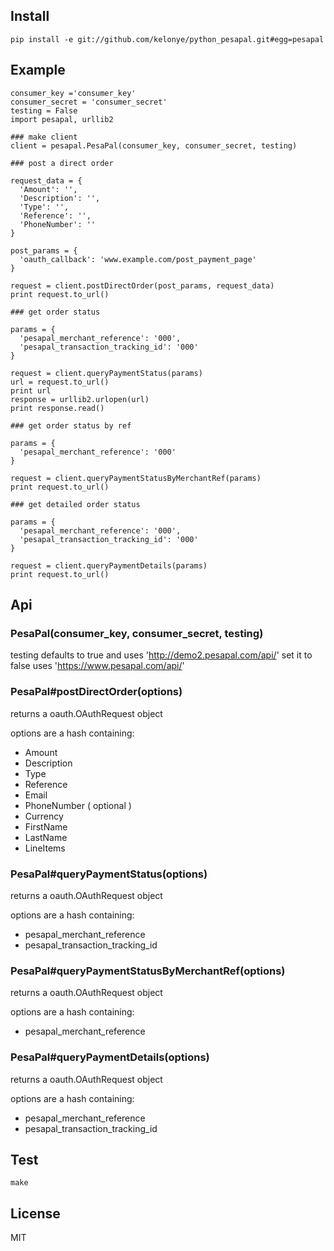 
## Install


```
pip install -e git://github.com/kelonye/python_pesapal.git#egg=pesapal
```

## Example


```
consumer_key ='consumer_key'
consumer_secret = 'consumer_secret'
testing = False
import pesapal, urllib2

### make client
client = pesapal.PesaPal(consumer_key, consumer_secret, testing)

### post a direct order

request_data = {
  'Amount': '',
  'Description': '',
  'Type': '',
  'Reference': '',
  'PhoneNumber': ''
}

post_params = {
  'oauth_callback': 'www.example.com/post_payment_page'
}

request = client.postDirectOrder(post_params, request_data)
print request.to_url()

### get order status

params = {
  'pesapal_merchant_reference': '000',
  'pesapal_transaction_tracking_id': '000'
}

request = client.queryPaymentStatus(params)
url = request.to_url()
print url
response = urllib2.urlopen(url)
print response.read()

### get order status by ref

params = {
  'pesapal_merchant_reference': '000'
}

request = client.queryPaymentStatusByMerchantRef(params)
print request.to_url()

### get detailed order status

params = {
  'pesapal_merchant_reference': '000',
  'pesapal_transaction_tracking_id': '000'
}

request = client.queryPaymentDetails(params)
print request.to_url()

```

## Api

### PesaPal(consumer_key, consumer_secret, testing)
  
  testing defaults to true and uses 'http://demo2.pesapal.com/api/'
  set it to false uses 'https://www.pesapal.com/api/'

### PesaPal#postDirectOrder(options)
  
  returns a oauth.OAuthRequest object

  options are a hash containing:

  - Amount
  - Description
  - Type
  - Reference
  - Email
  - PhoneNumber
  ( optional )
  - Currency
  - FirstName
  - LastName
  - LineItems

### PesaPal#queryPaymentStatus(options)

  returns a oauth.OAuthRequest object

  options are a hash containing:

  - pesapal_merchant_reference
  - pesapal_transaction_tracking_id

### PesaPal#queryPaymentStatusByMerchantRef(options)

  returns a oauth.OAuthRequest object

  options are a hash containing:
  
  - pesapal_merchant_reference

### PesaPal#queryPaymentDetails(options)

  returns a oauth.OAuthRequest object

  options are a hash containing:

  - pesapal_merchant_reference
  - pesapal_transaction_tracking_id

## Test

```
make
```

## License

MIT
